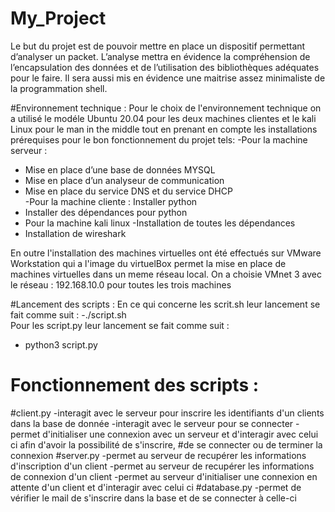 # My_Project
Le but du projet est de pouvoir mettre en place un dispositif permettant d’analyser un packet. L’analyse mettra en évidence la compréhension de l’encapsulation des données et de l’utilisation des bibliothèques adéquates pour le faire. Il sera aussi mis en évidence une maitrise assez minimaliste de la programmation shell.

#Environnement technique :
Pour le choix de l'environnement technique on a utilisé  le modéle Ubuntu 20.04 pour les  deux machines clientes et  le kali Linux pour  le man in the  middle tout en prenant en compte les installations prérequises pour le bon fonctionnement du projet tels:
  -Pour la machine serveur :
   - Mise en place d’une base de données MYSQL
- Mise en place d’un analyseur de communication
- Mise en place du service DNS et du service DHCP       
 -Pour la machine  cliente  :
  Installer python   
- Installer des dépendances pour python
- Pour la machine  kali linux 
   -Installation de toutes les dépendances
- Installation de wireshark

En outre l'installation des machines virtuelles ont été effectués sur VMware  Workstation qui a l'image  du virtuelBox  permet  la mise en  place de  machines virtuelles dans  un meme  réseau  local. 
On a choisie VMnet 3 avec le  réseau  : 192.168.10.0  pour toutes les trois machines


 #Lancement des  scripts :
En ce qui concerne les scrit.sh leur lancement se fait comme suit : 
 -./script.sh   
Pour les  script.py leur lancement se fait comme suit :
-  python3 script.py

# Fonctionnement des scripts :
 #client.py
 -interagit avec le serveur pour inscrire les identifiants d'un clients dans la base de donnée
-interagit avec le serveur pour se connecter
-permet d'initialiser une connexion avec un serveur et d'interagir avec celui ci afin d'avoir la possibilité de s'inscrire,
#de se connecter ou de terminer la connexion
#server.py
 -permet au serveur de recupérer les informations d'inscription d'un client
-permet au serveur de recupérer les informations de connexion d'un client
-permet au serveur d'initialiser une connexion en attente d'un client et d'interagir avec celui ci
#database.py
-permet de vérifier le mail de s'inscrire dans la base et de se connecter à celle-ci
